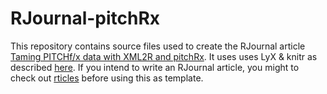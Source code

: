 RJournal-pitchRx
================


This repository contains source files used to create the RJournal article [Taming PITCHf/x data with XML2R and pitchRx](http://journal.r-project.org/archive/accepted/sievert.pdf).
It uses uses LyX & knitr as described [here](http://yihui.name/en/2013/02/contribute-to-the-r-journal-with-lyx-knitr/).
If you intend to write an RJournal article, you might to check out [rticles](https://github.com/rstudio/rticles) before using this as template.
